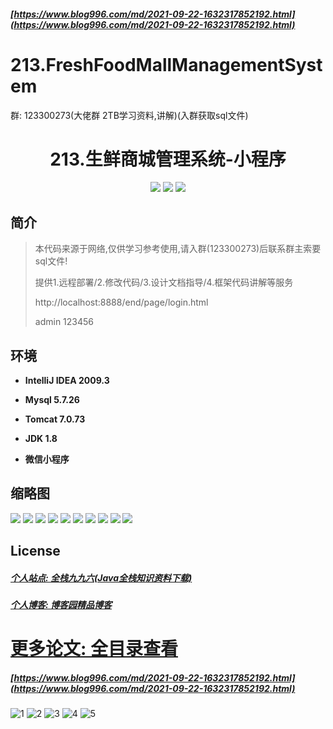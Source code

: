 ##### [https://www.blog996.com/md/2021-09-22-1632317852192.html](https://www.blog996.com/md/2021-09-22-1632317852192.html)

# 213.FreshFoodMallManagementSystem

<p>群: 123300273(大佬群 2TB学习资料,讲解)(入群获取sql文件)</p>

<p><h1 align="center">213.生鲜商城管理系统-小程序</h1></p>


<p align="center">
	<img src="https://img.shields.io/badge/jdk-1.8-orange.svg"/>
    <img src="https://img.shields.io/badge/springboot-5.x-lightgrey.svg"/>
    <img src="https://img.shields.io/badge/微信小程序-3.x-blue.svg"/>
</p>

## 简介


> 本代码来源于网络,仅供学习参考使用,请入群(123300273)后联系群主索要sql文件!
>
> 提供1.远程部署/2.修改代码/3.设计文档指导/4.框架代码讲解等服务
>
>
> http://localhost:8888/end/page/login.html
> 
> admin 123456
> 



## 环境

- <b>IntelliJ IDEA 2009.3</b>

- <b>Mysql 5.7.26</b>

- <b>Tomcat 7.0.73</b>

- <b>JDK 1.8</b>

- <b>微信小程序 </b>




## 缩略图

![](https://img2023.cnblogs.com/blog/588112/202302/588112-20230212125345656-888558338.png)
![](https://img2023.cnblogs.com/blog/588112/202302/588112-20230212125350644-1339938265.png)
![](https://img2023.cnblogs.com/blog/588112/202302/588112-20230212125355869-181404377.png)
![](https://img2023.cnblogs.com/blog/588112/202302/588112-20230212125400329-869396456.png)
![](https://img2023.cnblogs.com/blog/588112/202302/588112-20230212125405571-2062179600.png)
![](https://img2023.cnblogs.com/blog/588112/202302/588112-20230212125429597-312550159.png)
![](https://img2023.cnblogs.com/blog/588112/202302/588112-20230212125434989-738145653.png)
![](https://img2023.cnblogs.com/blog/588112/202302/588112-20230212125440097-1155739504.png)
![](https://img2023.cnblogs.com/blog/588112/202302/588112-20230212125444870-1624673839.png)
![](https://img2023.cnblogs.com/blog/588112/202302/588112-20230212125449430-295652793.png)


## License

##### [个人站点: 全栈九九六(Java全栈知识资料下载)](https://www.blog996.com/)
##### [个人博客: 博客园精品博客](https://www.cnblogs.com/yysbolg/)


# [更多论文: 全目录查看](https://www.blog996.com/md/2021-09-22-1632317852192.html)
##### [https://www.blog996.com/md/2021-09-22-1632317852192.html](https://www.blog996.com/md/2021-09-22-1632317852192.html)

![1](https://img2022.cnblogs.com/blog/588112/202209/588112-20220922103526339-1493007170.png)
![2](https://img2022.cnblogs.com/blog/588112/202209/588112-20220922103543790-1329624097.png)
![3](https://img2022.cnblogs.com/blog/588112/202209/588112-20220922103559105-1654136839.png)
![4](https://img2022.cnblogs.com/blog/588112/202209/588112-20220922103617450-1858868571.png)
![5](https://img2022.cnblogs.com/blog/588112/202209/588112-20220922103637646-959105862.png)





